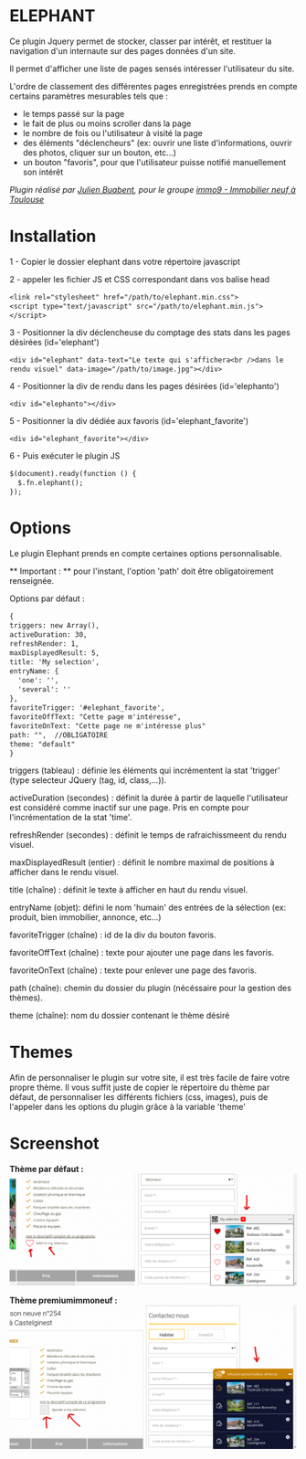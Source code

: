# ELEPHANT

Ce plugin Jquery permet de stocker, classer par intérêt, et restituer la navigation d'un internaute sur des pages données d'un site.

Il permet d'afficher une liste de pages sensés intéresser l'utilisateur du site.

L'ordre de classement des différentes pages enregistrées prends en compte certains paramètres mesurables tels que :
- le temps passé sur la page
- le fait de plus ou moins scroller dans la page
- le nombre de fois ou l'utilisateur à visité la page
- des éléments "déclencheurs" (ex: ouvrir une liste d'informations, ouvrir des photos, cliquer sur un bouton, etc...)
- un bouton "favoris", pour que l'utilisateur puisse notifié manuellement son intérêt


*Plugin réalisé par [Julien Buabent](http://julienbuabent.fr), pour le groupe [immo9 - Immobilier neuf à Toulouse](http://toulouseimmo9.com)*


# Installation
1 - Copier le dossier elephant dans votre répertoire javascript

2 - appeler les fichier JS et CSS correspondant dans vos balise head
~~~~
<link rel="stylesheet" href="/path/to/elephant.min.css">
<script type="text/javascript" src="/path/to/elephant.min.js"></script>
~~~~

3 - Positionner la div déclencheuse du comptage des stats dans les pages désirées (id='elephant')
~~~~
<div id="elephant" data-text="Le texte qui s'affichera<br />dans le rendu visuel" data-image="/path/to/image.jpg"></div>
~~~~


4 - Positionner la div de rendu dans les pages désirées (id='elephanto')
~~~~
<div id="elephanto"></div>
~~~~

5 - Positionner la div dédiée aux favoris (id='elephant_favorite')
~~~~
<div id="elephant_favorite"></div>
~~~~


6 - Puis exécuter le plugin JS
~~~~
$(document).ready(function () {
  $.fn.elephant();
});
~~~~

# Options
Le plugin Elephant prends en compte certaines options personnalisable.

** Important : ** pour l'instant, l'option 'path' doit être obligatoirement renseignée.

Options par défaut :
~~~~
{
triggers: new Array(),
activeDuration: 30,
refreshRender: 1,
maxDisplayedResult: 5,
title: 'My selection',
entryName: {
  'one': '',
  'several': ''
},
favoriteTrigger: '#elephant_favorite',
favoriteOffText: "Cette page m'intéresse",
favoriteOnText: "Cette page ne m'intéresse plus"
path: "",  //OBLIGATOIRE
theme: "default"
}
~~~~
triggers (tableau) : définie les éléments qui incrémentent la stat 'trigger' (type selecteur JQuery (tag, id, class,...)).

activeDuration (secondes) : définit la durée à partir de laquelle l'utilisateur est considéré comme inactif sur une page. Pris en compte pour l'incrémentation de la stat 'time'.

refreshRender (secondes) : définit le temps de rafraichissmeent du rendu visuel.

maxDisplayedResult (entier) : définit le nombre maximal de positions à afficher dans le rendu visuel.

title (chaîne) : définit le texte à afficher en haut du rendu visuel.

entryName (objet): défini le nom 'humain' des entrées de la sélection (ex: produit, bien immobilier, annonce, etc...)

favoriteTrigger (chaîne) : id de la div du bouton favoris.

favoriteOffText (chaîne) : texte pour ajouter une page dans les favoris.

favoriteOnText (chaîne) : texte pour enlever une page des favoris.

path (chaîne): chemin du dossier du plugin (nécéssaire pour la gestion des thèmes).

theme (chaîne): nom du dossier contenant le thème désiré


# Themes

Afin de personnaliser le plugin sur votre site, il est très facile de faire votre propre thème. Il vous suffit juste de copier le répertoire du thème par défaut,
de personnaliser les différents fichiers (css, images), puis de l'appeler dans les options du plugin grâce à la variable 'theme'


# Screenshot

**Thème par défaut :**
![theme par defaut](https://github.com/fyzalis/elephant/blob/master/demo/elephant-screenshot-default.png)


**Thème premiumimmoneuf :**
![theme premium](https://github.com/fyzalis/elephant/blob/master/demo/elephant-screenshot-premium.png)
